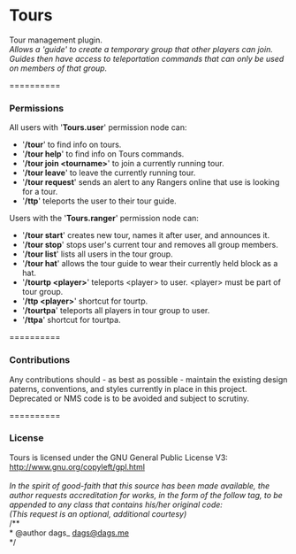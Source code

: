 Tours
==========

Tour management plugin.<br/>
<i>Allows a 'guide' to create a temporary group that other players can join.<br/>
Guides then have access to teleportation commands that can only be used on members of that group.</i>

==========
### Permissions

All users with '<b>Tours.user</b>' permission node can:
- '<b>/tour</b>' to find info on tours.
- '<b>/tour help</b>' to find info on Tours commands.
- '<b>/tour join \<tourname\></b>' to join a currently running tour.
- '<b>/tour leave</b>' to leave the currently running tour.
- '<b>/tour request</b>' sends an alert to any Rangers online that use is looking for a tour.
- '<b>/ttp</b>' teleports the user to their tour guide.

Users with the '<b>Tours.ranger</b>' permission node can:
- '<b>/tour start</b>' creates new tour, names it after user, and announces it.
- '<b>/tour stop</b>' stops user's current tour and removes all group members.
- '<b>/tour list</b>' lists all users in the tour group.
- '<b>/tour hat</b>' allows the tour guide to wear their currently held block as a hat.
- '<b>/tourtp \<player\></b>' teleports \<player\> to user. \<player\> must be part of tour group.
- '<b>/ttp \<player\></b>' shortcut for tourtp.
- '<b>/tourtpa</b>' teleports all players in tour group to user.
- '<b>/ttpa</b>' shortcut for tourtpa.<br/>

==========
### Contributions

Any contributions should - as best as possible - maintain the existing design paterns, conventions, and styles currently in place in this project.<br/>
Deprecated or NMS code is to be avoided and subject to scrutiny.<br/>

==========
### License
Tours is licensed under the GNU General Public License V3:<br/>
http://www.gnu.org/copyleft/gpl.html<br/>
<br/>
<i>In the spirit of good-faith that this source has been made available, the author requests accreditation for works, in the form of the follow tag, to be appended to any class that contains his/her original code:<br/>
(This request is an optional, additional courtesy)</i><br/>
/**<br/>
 \* @author dags_ <dags@dags.me><br/>
 \*/<br/>
